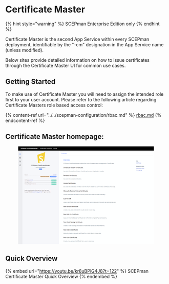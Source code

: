 # Certificate Master

{% hint style="warning" %}
SCEPman Enterprise Edition only
{% endhint %}

Certificate Master is the second App Service within every SCEPman deployment, identifiable by the "-cm" designation in the App Service name (unless modified).&#x20;

Below sites provide detailed information on how to issue certificates through the Certificate Master UI for common use cases.



## Getting Started

To make use of Certificate Master you will need to assign the intended role first to your user account. Please refer to the following article regarding Certificate Masters role based access control:

{% content-ref url="../../scepman-configuration/rbac.md" %}
[rbac.md](../../scepman-configuration/rbac.md)
{% endcontent-ref %}



## Certificate Master homepage:

<figure><img src="../../.gitbook/assets/2023-12-08 16_52_05-SCEPman Certificate Master Homepage.png" alt=""><figcaption></figcaption></figure>

## Quick Overview

{% embed url="https://youtu.be/kr8uBPlG4J8?t=122" %}
SCEPman Certificate Master Quick Overview
{% endembed %}
